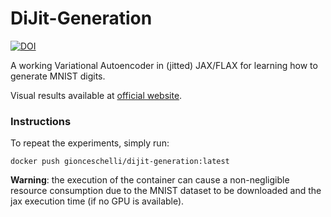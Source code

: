 # DiJit-Generation


[![DOI](https://zenodo.org/badge/681172007.svg)](https://zenodo.org/badge/latestdoi/681172007)


A working Variational Autoencoder in (jitted) JAX/FLAX for learning how to generate MNIST digits.

Visual results available at [official website](https://giorgiofranceschelli.github.io/DiJit-Generation).

### Instructions

To repeat the experiments, simply run:
```
docker push gionceschelli/dijit-generation:latest
```

**Warning**: the execution of the container can cause a non-negligible resource consumption due to the MNIST dataset to be downloaded and the jax execution time (if no GPU is available).
